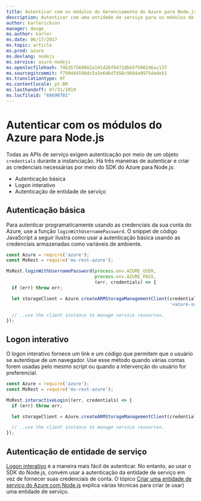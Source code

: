 ```yaml
---
title: Autenticar com os módulos do Gerenciamento do Azure para Node.js
description: Autenticar com uma entidade de serviço para os módulos de gerenciamento do Azure para Node.js
author: karlerickson
manager: douge
ms.author: karler
ms.date: 06/17/2017
ms.topic: article
ms.prod: azure
ms.devlang: nodejs
ms.service: azure-nodejs
ms.openlocfilehash: 74b357568082a101d26f0472dbb5f508246ac137
ms.sourcegitcommit: f799dd4590dc5a5e646d7d50c9604a9975dadeb1
ms.translationtype: HT
ms.contentlocale: pt-BR
ms.lasthandoff: 07/31/2019
ms.locfileid: "68690781"
---
```

# <a name="authenticate-with-the-azure-modules-for-nodejs"></a>Autenticar com os módulos do Azure para Node.js 

Todas as APIs de serviço exigem autenticação por meio de um objeto `credentials` durante a instanciação. Há três maneiras de autenticar e criar as credenciais necessárias por meio do SDK do Azure para Node.js: 

- Autenticação básica
- Logon interativo
- Autenticação de entidade de serviço

## <a name="basic-authentication"></a>Autenticação básica

Para autenticar programaticamente usando as credenciais da sua conta do Azure, use a função `loginWithUsernamePassword`. O snippet de código JavaScript a seguir ilustra como usar a autenticação básica usando as credenciais armazenadas como variáveis de ambiente. 

```javascript
const Azure = require('azure');
const MsRest = require('ms-rest-azure');

MsRest.loginWithUsernamePassword(process.env.AZURE_USER, 
                                 process.env.AZURE_PASS, 
                                 (err, credentials) => {
  if (err) throw err;

  let storageClient = Azure.createARMStorageManagementClient(credentials, 
                                                             '<azure-subscription-id>');

  // ..use the client instance to manage service resources.
});
```

## <a name="interactive-login"></a>Logon interativo

O logon interativo fornece um link e um código que permitem que o usuário se autentique de um navegador. Use esse método quando várias contas forem usadas pelo mesmo script ou quando a intervenção do usuário for preferencial.

```javascript
const Azure = require('azure');
const MsRest = require('ms-rest-azure');

MsRest.interactiveLogin((err, credentials) => {
  if (err) throw err;

  let storageClient = Azure.createARMStorageManagementClient(credentials, '<azure-subscription-id>');

  // ..use the client instance to manage service resources.
});
```

## <a name="service-principal-authentication"></a>Autenticação de entidade de serviço

[Logon interativo](#interactive-login) é a maneira mais fácil de autenticar. No entanto, ao usar o SDK do Node.js, convém usar a autenticação da entidade de serviço em vez de fornecer suas credenciais de conta. O tópico [Criar uma entidade de serviço do Azure com Node.js](./node-sdk-azure-authenticate-principal.md) explica várias técnicas para criar (e usar) uma entidade de serviço. 